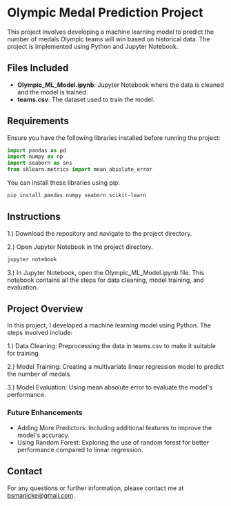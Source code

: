 # Olympic Medal Prediction Project

This project involves developing a machine learning model to predict the number of medals Olympic teams will win based on historical data. The project is implemented using Python and Jupyter Notebook.

## Files Included

- **Olympic_ML_Model.ipynb**: Jupyter Notebook where the data is cleaned and the model is trained.
- **teams.csv**: The dataset used to train the model.

## Requirements

Ensure you have the following libraries installed before running the project:

```python
import pandas as pd
import numpy as np
import seaborn as sns
from sklearn.metrics import mean_absolute_error
```
You can install these libraries using pip:

```bash
pip install pandas numpy seaborn scikit-learn
```
## Instructions

1.) Download the repository and navigate to the project directory.

2.) Open Jupyter Notebook in the project directory.

```bash
jupyter notebook
```
3.) In Jupyter Notebook, open the Olympic_ML_Model.ipynb file. This notebook contains all the steps for data cleaning, model training, and evaluation.

## Project Overview

In this project, I developed a machine learning model using Python. The steps involved include:

1.) Data Cleaning: Preprocessing the data in teams.csv to make it suitable for training.

2.) Model Training: Creating a multivariate linear regression model to predict the number of medals.

3.) Model Evaluation: Using mean absolute error to evaluate the model's performance.

### Future Enhancements

- Adding More Predictors: Including additional features to improve the model's accuracy.
- Using Random Forest: Exploring the use of random forest for better performance compared to linear regression.

## Contact

For any questions or further information, please contact me at bsmanicke@gmail.com.










